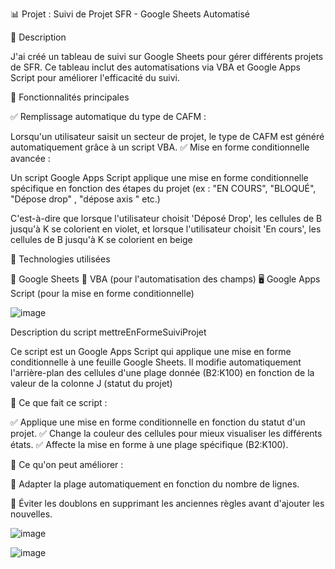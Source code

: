 📊 Projet : Suivi de Projet SFR - Google Sheets Automatisé


🔹 Description


J'ai créé un tableau de suivi sur Google Sheets pour gérer différents projets de SFR. Ce tableau inclut des automatisations via VBA et Google Apps Script pour améliorer l'efficacité du suivi.

🔹 Fonctionnalités principales

✅ Remplissage automatique du type de CAFM :



Lorsqu'un utilisateur saisit un secteur de projet, le type de CAFM est généré automatiquement grâce à un script VBA.
✅ Mise en forme conditionnelle avancée :



Un script Google Apps Script applique une mise en forme conditionnelle spécifique en fonction des étapes du projet (ex : "EN COURS", "BLOQUÉ", "Dépose drop" , "dépose axis " etc.)



C'est-à-dire que lorsque l'utilisateur choisit 'Déposé Drop', les cellules de B jusqu'à K se colorient en violet, et lorsque l'utilisateur choisit 'En cours', les cellules de B jusqu'à K se colorient en beige

🔹 Technologies utilisées

📝 Google Sheets
📌 VBA (pour l'automatisation des champs)
🖥️ Google Apps Script (pour la mise en forme conditionnelle)


![image](https://github.com/user-attachments/assets/5a8360fc-a5ca-4556-8e41-f87478588cbd)


Description du script mettreEnFormeSuiviProjet


Ce script est un Google Apps Script qui applique une mise en forme conditionnelle à une feuille Google Sheets. Il modifie automatiquement l'arrière-plan des cellules d'une plage donnée (B2:K100) en fonction de la valeur de la colonne J (statut du projet)


📌 Ce que fait ce script :


✅ Applique une mise en forme conditionnelle en fonction du statut d'un projet.
✅ Change la couleur des cellules pour mieux visualiser les différents états.
✅ Affecte la mise en forme à une plage spécifique (B2:K100).

📌 Ce qu'on peut améliorer :


🔹 Adapter la plage automatiquement en fonction du nombre de lignes.



🔹 Éviter les doublons en supprimant les anciennes règles avant d'ajouter les nouvelles.




![image](https://github.com/user-attachments/assets/e0b91966-f577-4dac-936a-b7e77855ed79)





![image](https://github.com/user-attachments/assets/96c87d29-2116-4d49-82e6-5ecdb74a777a)






